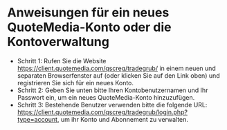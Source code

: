 # Anweisungen für ein neues QuoteMedia-Konto oder die Kontoverwaltung
- Schritt 1: Rufen Sie die Website https://client.quotemedia.com/qscreg/tradegrub/ in einem neuen und separaten Browserfenster auf (oder klicken Sie auf den Link oben) und registrieren Sie sich für ein neues Konto. 
- Schritt 2: Geben Sie unten bitte Ihren Kontobenutzernamen und Ihr Passwort ein, um ein neues QuoteMedia-Konto hinzuzufügen.
- Schritt 3: Bestehende Benutzer verwenden bitte die folgende URL: https://client.quotemedia.com/qscreg/tradegrub/login.php?type=account, um ihr Konto und Abonnement zu verwalten.
